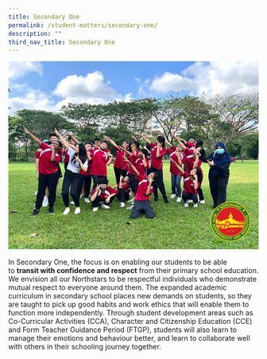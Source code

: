 ```yaml
---
title: Secondary One
permalink: /student-matters/secondary-one/
description: ""
third_nav_title: Secondary One
---
```

![](/images/Sec%201.png)
<p>In Secondary One, the focus is on enabling our students to be able to&nbsp;<strong>transit with confidence and respect</strong>&nbsp;from their primary school education. We envision all our Northstars to be respectful individuals who demonstrate mutual respect to everyone around them. The expanded academic curriculum in secondary school places new demands on students, so they are taught to pick up good habits and work ethics that will enable them to function more independently. Through student development areas such as Co-Curricular Activities (CCA), Character and Citizenship Education (CCE) and Form Teacher Guidance Period (FTGP), students will also learn to manage their emotions and behaviour better, and learn to collaborate well with others in their schooling journey together.</p>